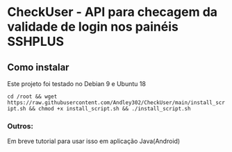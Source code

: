 # CheckUser - API para checagem da validade de login nos painéis SSHPLUS

## Como instalar

Este projeto foi testado no Debian 9 e Ubuntu 18

`cd /root && wget https://raw.githubusercontent.com/Andley302/CheckUser/main/install_script.sh && chmod +x install_script.sh && ./install_script.sh`

### Outros:

Em breve tutorial para usar isso em aplicação Java(Android)

